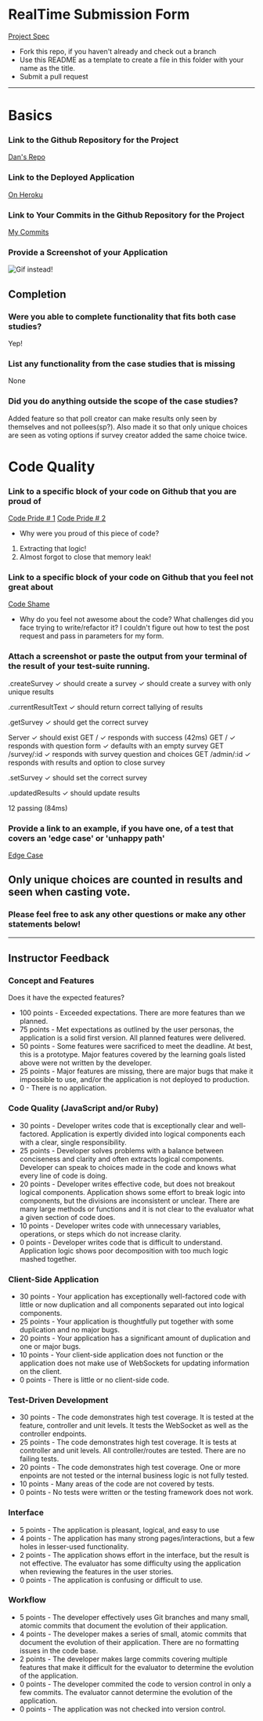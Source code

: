 # RealTime Submission Form
[Project Spec](https://github.com/turingschool/curriculum/blob/master/source/projects/real_time.markdown)

* Fork this repo, if you haven't already and check out a branch
* Use this README as a template to create a file in this folder with your name as the title.
* Submit a pull request

------

# Basics

### Link to the Github Repository for the Project
[Dan's Repo](https://github.com/danjwinter/crowdsource)

### Link to the Deployed Application
[On Heroku](https://murmuring-temple-89463.herokuapp.com/)

### Link to Your Commits in the Github Repository for the Project
[My Commits](https://github.com/danjwinter/crowdsource/commits/master)

### Provide a Screenshot of your Application
![Gif instead!](http://g.recordit.co/WF5cdqbJ4t.gif)

## Completion

### Were you able to complete functionality that fits both case studies?
Yep!

### List any functionality from the case studies that is missing
None

### Did you do anything outside the scope of the case studies?
Added feature so that poll creator can make results only seen by themselves and not pollees(sp?).
Also made it so that only unique choices are seen as voting options if survey creator added the same choice twice.

# Code Quality

### Link to a specific block of your code on Github that you are proud of
[Code Pride # 1](https://github.com/danjwinter/crowdsource/tree/master/lib)
[Code Pride # 2](https://github.com/danjwinter/crowdsource/blob/master/public/pollee.js#L23-L25)
* Why were you proud of this piece of code?
1. Extracting that logic!
2. Almost forgot to close that memory leak!

### Link to a specific block of your code on Github that you feel not great about
[Code Shame](https://github.com/danjwinter/crowdsource/blob/master/server.js#L47-L56)
* Why do you feel not awesome about the code? What challenges did you face trying to write/refactor it?
I couldn't figure out how to test the post request and pass in parameters for my form.

### Attach a screenshot or paste the output from your terminal of the result of your test-suite running.
.createSurvey
    ✓ should create a survey
    ✓ should create a survey with only unique results

  .currentResultText
    ✓ should return correct tallying of results

  .getSurvey
    ✓ should get the correct survey

  Server
    ✓ should exist
    GET /
      ✓ responds with success (42ms)
    GET /
      ✓ responds with question form
      ✓ defaults with an empty survey
    GET /survey/:id
      ✓ responds with survey question and choices
    GET /admin/:id
      ✓ responds with results and option to close survey

  .setSurvey
    ✓ should set the correct survey

  .updatedResults
    ✓ should update results


  12 passing (84ms)
### Provide a link to an example, if you have one, of a test that covers an 'edge case' or 'unhappy path'
[Edge Case](https://github.com/danjwinter/crowdsource/blob/master/test/create-survey-test.js#L39-L62)

Only unique choices are counted in results and seen when casting vote.
-----

### Please feel free to ask any other questions or make any other statements below!


-----

## Instructor Feedback

### Concept and Features

Does it have the expected features?

* 100 points - Exceeded expectations. There are more features than we planned.
* 75 points - Met expectations as outlined by the user personas, the application is a solid first version. All planned features were delivered.
* 50 points - Some features were sacrificed to meet the deadline. At best, this is a prototype. Major features covered by the learning goals listed above were not written by the developer.
* 25 points - Major features are missing, there are major bugs that make it impossible to use, and/or the application is not deployed to production.
* 0 - There is no application.

### Code Quality (JavaScript and/or Ruby)

* 30 points - Developer writes code that is exceptionally clear and well-factored. Application is expertly divided into logical components each with a clear, single responsibility.
* 25 points - Developer solves problems with a balance between conciseness and clarity and often extracts logical components. Developer can speak to choices made in the code and knows what every line of code is doing.
* 20 points - Developer writes effective code, but does not breakout logical components. Application shows some effort to break logic into components, but the divisions are inconsistent or unclear. There are many large methods or functions and it is not clear to the evaluator what a given section of code does.
* 10 points - Developer writes code with unnecessary variables, operations, or steps which do not increase clarity.
* 0 points - Developer writes code that is difficult to understand. Application logic shows poor decomposition with too much logic mashed together.

### Client-Side Application

* 30 points - Your application has exceptionally well-factored code with little or now duplication and all components separated out into logical components.
* 25 points - Your application is thoughtfully put together with some duplication and no major bugs.
* 20 points - Your application has a significant amount of duplication and one or major bugs.
* 10 points - Your client-side application does not function or the application does not make use of WebSockets for updating information on the client.
* 0 points - There is little or no client-side code.

### Test-Driven Development

* 30 points - The code demonstrates high test coverage. It is tested at the feature, controller and unit levels. It tests the WebSocket as well as the controller endpoints.
* 25 points - The code demonstrates high test coverage. It is tests at controller and unit levels. All controller/routes are tested. There are no failing tests.
* 20 points - The code demonstrates high test coverage. One or more enpoints are not tested or the internal business logic is not fully tested.
* 10 points - Many areas of the code are not covered by tests.
* 0 points - No tests were written or the testing framework does not work.

### Interface

* 5 points - The application is pleasant, logical, and easy to use
* 4 points - The application has many strong pages/interactions, but a few holes in lesser-used functionality.
* 2 points - The application shows effort in the interface, but the result is not effective. The evaluator has some difficulty using the application when reviewing the features in the user stories.
* 0 points - The application is confusing or difficult to use.

### Workflow

* 5 points - The developer effectively uses Git branches and many small, atomic commits that document the evolution of their application.
* 4 points - The developer makes a series of small, atomic commits that document the evolution of their application. There are no formatting issues in the code base.
* 2 points - The developer makes large commits covering multiple features that make it difficult for the evaluator to determine the evolution of the application.
* 0 points - The developer commited the code to version control in only a few commits. The evaluator cannot determine the evolution of the application.
* 0 points - The application was not checked into version control.
